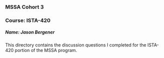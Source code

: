 ### MSSA Cohort 3
### Course: ISTA-420
##### Name: Jason Bergener

This directory contains the discussion questions I completed for the ISTA-420 portion of the MSSA program.
